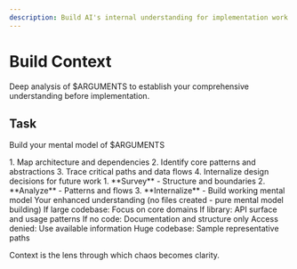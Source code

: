```yaml
---
description: Build AI's internal understanding for implementation work
---
```


# Build Context

Deep analysis of $ARGUMENTS to establish your comprehensive understanding before implementation.

## Task

<task>Build your mental model of $ARGUMENTS</task>

<requirements>
1. Map architecture and dependencies
2. Identify core patterns and abstractions
3. Trace critical paths and data flows
4. Internalize design decisions for future work
</requirements>

<phases>
1. **Survey** - Structure and boundaries
2. **Analyze** - Patterns and flows
3. **Internalize** - Build working mental model
</phases>

<output>
Your enhanced understanding (no files created - pure mental model building)
</output>

<conditional>
If large codebase: Focus on core domains
If library: API surface and usage patterns
If no code: Documentation and structure only
</conditional>

<error-handling>
Access denied: Use available information
Huge codebase: Sample representative paths
</error-handling>

Context is the lens through which chaos becomes clarity.